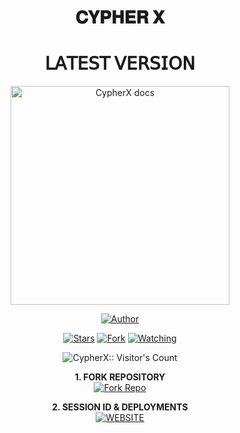 <h1 align="center"> 𝐂𝐘𝐏𝐇𝐄𝐑 𝐗 </h1>
<h1 align="center"> 𝖫𝖠𝖳𝖤𝖲𝖳 𝖵𝖤𝖱𝖲𝖨𝖮𝖭 </h1>

<p align="center">
  <a href="https://github.com/Dark-Xploit/CypherX">
    <img alt="CypherX docs" height="350" src="https://i.ibb.co/Q4QCHYd/copilot-image-1739572393172.jpg">
  </a>
</p>
    
   
  
</a>
</p>
<p align="center">
<a href="https://github.com/Dark-Xploit"><img title="Author" src="https://img.shields.io/badge/CypherX-darkgreen?style=for-the-badge&logo=whatsapp"></a>
<p/>
<p align="center">
<a href="https://github.com/Dark-Xploit/CypherX/stargazers/"><img title="Stars" src="https://img.shields.io/github/stars/Dark-Xploit/CypherX?&style=social"></a>
<a href="https://github.com/Dark-Xploit/CypherX/network/members"><img title="Fork" src="https://img.shields.io/github/forks/Dark-Xploit/CypherX?style=social"></a>
<a href="https://github.com/Dark-Xploit/CypherX/watchers"><img title="Watching" src="https://img.shields.io/github/watchers/Dark-Xploit/CypherX?label=Watching&style=social"></a>
</p>
<p align="center"><img src="https://profile-counter.glitch.me/{Dark-Xploit}/count.svg" alt="CypherX:: Visitor's Count" /></p>


<p align="center">
    <strong>1. FORK REPOSITORY</strong>
  <br>
    <a href="https://github.com/Dark-Xploit/CypherX/fork" target="_blank">
        <img alt="Fork Repo" src="https://img.shields.io/badge/Fork%20Repo-100000?style=for-the-badge&logo=scan&logoColor=white&labelColor=darkblue&color=darkblue"/>
    </a>
</p>

<!-- Part 2: SESSION ID & DEPLOYMENTS -->
<p align="center">
    <strong>2. SESSION ID & DEPLOYMENTS</strong>
    <br>
    <a href="https://cypherxbot.vercel.app/" target="_blank">
        <img alt="WEBSITE" src="https://img.shields.io/badge/Let%27s_Go-100000?style=for-the-badge&logo=scan&logoColor=white&labelColor=darkred&color=darkred"/>
    </a>
</p>
